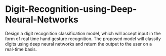 # Digit-Recognition-using-Deep-Neural-Networks
Design a digit recognition
classification model, which will accept input in the form of real
time hand gesture recognition. The proposed model will
classify digits using deep neural networks and return the
output to the user on a real-time basis.
